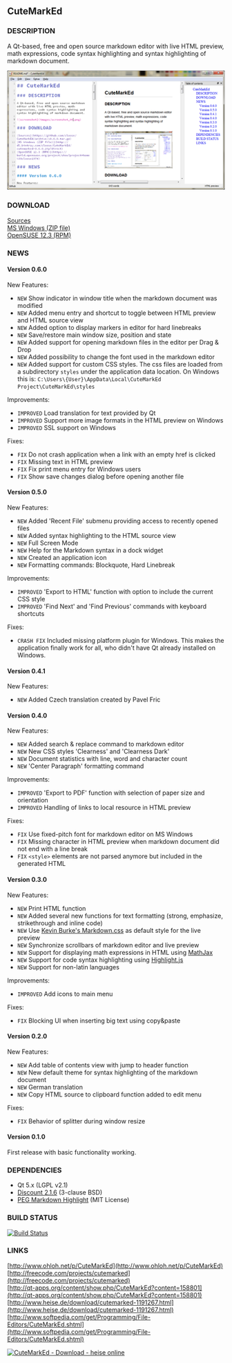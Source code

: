## CuteMarkEd

### DESCRIPTION

A Qt-based, free and open source markdown editor with live HTML preview, math expressions, code syntax highlighting and syntax highlighting of markdown document.

![screenshot](images/screenshot_06.png)

### DOWNLOAD

[Sources](https://github.com/cloose/CuteMarkEd/archive/v0.6.0.tar.gz)  
[MS Windows (ZIP file)](http://dl.bintray.com/cloose/CuteMarkEd/cutemarked-0.6.0.zip?direct)  
[OpenSUSE 12.3 (RPM)](https://build.opensuse.org/project/show?project=home%3Acloose1974)  

### NEWS

#### Version 0.6.0

New Features:

* `NEW` Show indicator in window title when the markdown document was modified
* `NEW` Added menu entry and shortcut to toggle between HTML preview and HTML source view
* `NEW` Added option to display markers in editor for hard linebreaks
* `NEW` Save/restore main window size, position and state
* `NEW` Added support for opening markdown files in the editor per
Drag & Drop
* `NEW` Added possibility to change the font used in the markdown editor
* `NEW` Added support for custom CSS styles. The css files are loaded from a subdirectory `styles` under the application data location. On Windows this is: `C:\Users\{User}\AppData\Local\CuteMarkEd Project\CuteMarkEd\styles`

Improvements:

* `IMPROVED` Load translation for text provided by Qt
* `IMPROVED` Support more image formats in the HTML preview on Windows
* `IMPROVED` SSL support on Windows

Fixes:

* `FIX` Do not crash application when a link with an empty href is clicked
* `FIX` Missing text in HTML preview
* `FIX` Fix print menu entry for Windows users
* `FIX` Show save changes dialog before opening another file



#### Version 0.5.0

New Features:

* `NEW` Added 'Recent File' submenu providing access to recently opened files
* `NEW` Added syntax highlighting to the HTML source view
* `NEW` Full Screen Mode
* `NEW` Help for the Markdown syntax in a dock widget
* `NEW` Created an application icon
* `NEW` Formatting commands: Blockquote, Hard Linebreak

Improvements:

* `IMPROVED` 'Export to HTML' function with option to include the current CSS style
* `IMPROVED` 'Find Next' and 'Find Previous' commands with keyboard shortcuts

Fixes:

* `CRASH FIX` Included missing platform plugin for Windows. This makes the application finally work for all, who didn't have Qt already installed on Windows.


#### Version 0.4.1

New Features:

* `NEW` Added Czech translation created by Pavel Fric


#### Version 0.4.0

New Features:

* `NEW` Added search & replace command to markdown editor
* `NEW` New CSS styles 'Clearness' and 'Clearness Dark'
* `NEW` Document statistics with line, word and character count
* `NEW` 'Center Paragraph' formatting command

Improvements:

* `IMPROVED` 'Export to PDF' function with selection of paper size and orientation
* `IMPROVED` Handling of links to local resource in HTML preview

Fixes:

* `FIX` Use fixed-pitch font for markdown editor on MS Windows
* `FIX` Missing character in HTML preview when markdown document did not end with a line break
* `FIX` `<style>` elements are not parsed anymore but included in the generated HTML


#### Version 0.3.0

New Features:

* `NEW`  Print HTML function
* `NEW`  Added several new functions for text formatting (strong, emphasize, strikethrough and inline code)
* `NEW`  Use [Kevin Burke's Markdown.css](http://kevinburke.bitbucket.org/markdowncss/) as default style for the live preview
* `NEW`  Synchronize scrollbars of markdown editor and live preview
* `NEW` Support for displaying math expressions in HTML using [MathJax](http://www.mathjax.org/)
* `NEW` Support for code syntax highlighting using [Highlight.js](http://softwaremaniacs.org/soft/highlight/en/)
* `NEW` Support for non-latin languages

Improvements:

* `IMPROVED` Add icons to main menu

Fixes:

* `FIX`  Blocking UI when inserting big text using copy&paste


#### Version 0.2.0

New Features:

* `NEW`  Add table of contents view with jump to header function
* `NEW`  New default theme for syntax highlighting of the markdown document
* `NEW`  German translation
* `NEW`  Copy HTML source to clipboard function added to edit menu

Fixes:

* `FIX`  Behavior of splitter during window resize


#### Version 0.1.0

First release with basic functionality working.

### DEPENDENCIES

* Qt 5.x (LGPL v2.1)
* [Discount 2.1.6](http://www.pell.portland.or.us/~orc/Code/discount/) (3-clause BSD)
* [PEG Markdown Highlight](http://hasseg.org/peg-markdown-highlight/) (MIT License)

### BUILD STATUS

[![Build Status](https://travis-ci.org/cloose/CuteMarkEd.png)](https://travis-ci.org/cloose/CuteMarkEd)

### LINKS

[http://www.ohloh.net/p/CuteMarkEd](http://www.ohloh.net/p/CuteMarkEd)  
[http://freecode.com/projects/cutemarked](http://freecode.com/projects/cutemarked)  
[http://qt-apps.org/content/show.php/CuteMarkEd?content=158801](http://qt-apps.org/content/show.php/CuteMarkEd?content=158801)  
[http://www.heise.de/download/cutemarked-1191267.html](http://www.heise.de/download/cutemarked-1191267.html)  
[http://www.softpedia.com/get/Programming/File-Editors/CuteMarkEd.shtml](http://www.softpedia.com/get/Programming/File-Editors/CuteMarkEd.shtml)

[![CuteMarkEd - Download - heise online](http://www.heise.de/software/icons/download_logo1.png)](http://www.heise.de/download/cutemarked-1191267.html)